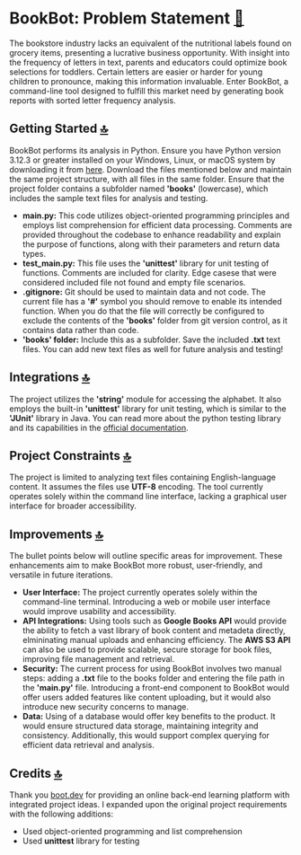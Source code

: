 # BookBot: Problem Statement [🏡](https://github.com/barronbytes/mini-projects/tree/main)

The bookstore industry lacks an equivalent of the nutritional labels found on grocery items, presenting a lucrative business opportunity. With insight into the frequency of letters in text, parents and educators could optimize book selections for toddlers. Certain letters are easier or harder for young children to pronounce, making this information invaluable. Enter BookBot, a command-line tool designed to fulfill this market need by generating book reports with sorted letter frequency analysis.

## Getting Started [🔝](#bookbot-problem-statement)

BookBot performs its analysis in Python. Ensure you have Python version 3.12.3 or greater installed on your Windows, Linux, or macOS system by downloading it from [here](https://www.python.org/downloads/). Download the files mentioned below and maintain the same project structure, with all files in the same folder. Ensure that the project folder contains a subfolder named **'books'** (lowercase), which includes the sample text files for analysis and testing.
- **main.py:** This code utilizes object-oriented programming principles and employs list comprehension for efficient data processing. Comments are provided throughout the codebase to enhance readability and explain the purpose of functions, along with their parameters and return data types.
- **test_main.py:** This file uses the **'unittest'** library for unit testing of functions. Comments are included for clarity. Edge casese that were considered included file not found and empty file scenarios.
- **.gitignore:** Git should be used to maintain data and not code. The current file has a **'#'** symbol you should remove to enable its intended function. When you do that the file will correctly be configured to exclude the contents of the **'books'** folder from git version control, as it contains data rather than code.
- **'books' folder:** Include this as a subfolder. Save the included **.txt** text files. You can add new text files as well for future analysis and testing!

## Integrations [🔝](#bookbot-problem-statement)

The project utilizes the **'string'** module for accessing the alphabet. It also employs the built-in **'unittest'** library for unit testing, which is similar to the **'JUnit'** library in Java. You can read more about the python testing library and its capabilities in the [official documentation](https://docs.python.org/3/library/unittest.html).

## Project Constraints [🔝](#bookbot-problem-statement)

The project is limited to analyzing text files containing English-language content. It assumes the files use **UTF-8** encoding. The tool currently operates solely within the command line interface, lacking a graphical user interface for broader accessibility.

## Improvements [🔝](#bookbot-problem-statement)

The bullet points below will outline specific areas for improvement. These enhancements aim to make BookBot more robust, user-friendly, and versatile in future iterations.

- **User Interface:** The project currently operates solely within the command-line terminal. Introducing a web or mobile user interface would improve usability and accessibility.
- **API Integrations:** Using tools such as **Google Books API** would provide the ability to fetch a vast library of book content and metadeta directly, elmininating manual uploads and enhancing efficiency. The **AWS S3 API** can also be used to provide scalable, secure storage for book files, improving file management and retrieval.
- **Security:** The current process for using BookBot involves two manual steps: adding a **.txt** file to the books folder and entering the file path in the **'main.py'** file. Introducing a front-end component to BookBot would offer users added features like content uploading, but it would also introduce new security concerns to manage.
- **Data:** Using of a database would offer key benefits to the product. It would ensure structured data storage, maintaining integrity and consistency. Additionally, this would support complex querying for efficient data retrieval and analysis.

## Credits [🔝](#bookbot-problem-statement)

Thank you [boot.dev](https://www.boot.dev/) for providing an online back-end learning platform with integrated project ideas. I expanded upon the original project requirements with the following additions:

- Used object-oriented programming and list comprehension
- Used **unittest** library for testing

